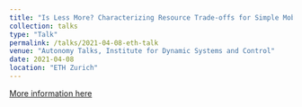 ```yaml
---
title: "Is Less More? Characterizing Resource Trade-offs for Simple Mobile Robots with Embodied Intelligence "
collection: talks
type: "Talk"
permalink: /talks/2021-04-08-eth-talk
venue: "Autonomy Talks, Institute for Dynamic Systems and Control"
date: 2021-04-08
location: "ETH Zurich"
---
```


[More information here](https://www.youtube.com/watch?v=yv1QflgML_M)
